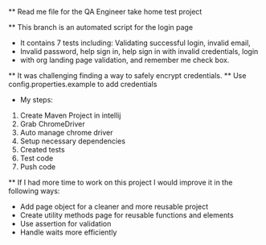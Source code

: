 ** Read me file for the QA Engineer take home test project

** This branch is an automated script for the login page
* It contains 7 tests including: Validating successful login, invalid email,
* Invalid password, help sign in, help sign in with invalid credentials, login
* with org landing page validation, and remember me check box.

** It was challenging finding a way to safely encrypt credentials.
** Use config.properties.example to add credentials

* My steps:

1. Create Maven Project in intellij
2. Grab ChromeDriver
3. Auto manage chrome driver
4. Setup necessary dependencies
5. Created tests
6. Test code
7. Push code


** If I had more time to work on this project I would improve it in the following ways:
* Add page object for a cleaner and more reusable project
* Create utility methods page for reusable functions and elements
* Use assertion for validation
* Handle waits more efficiently
